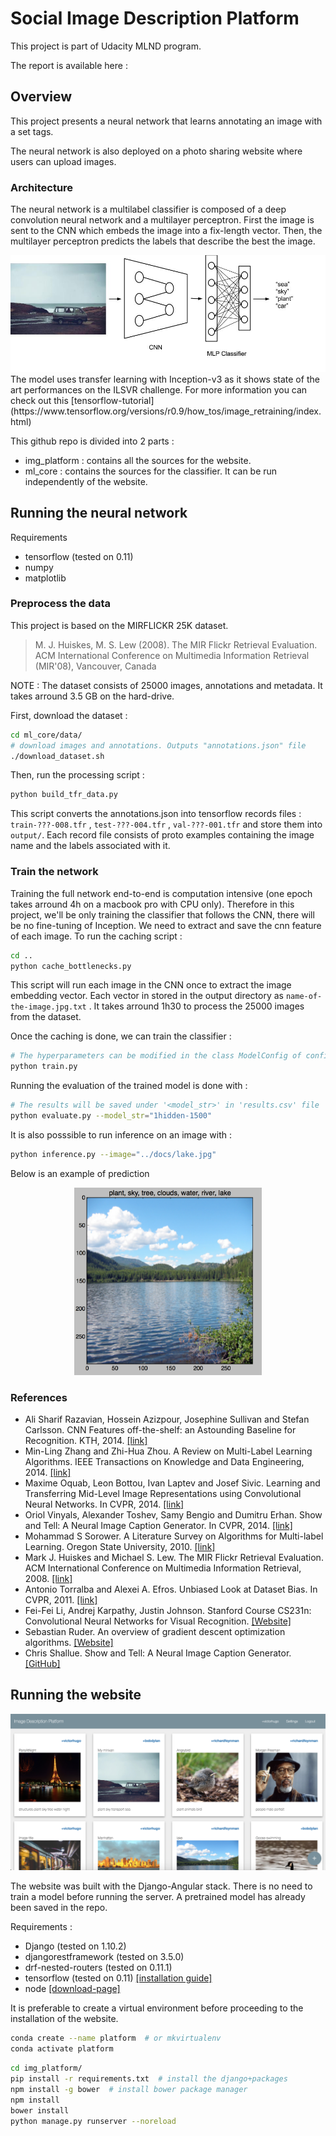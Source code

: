 # Social Image Description Platform
This project is part of Udacity MLND program.

The report is available here : 

## Overview 
This project presents a neural network that learns annotating an image with a set tags.

The neural network is also deployed on a photo sharing website where users can upload images.

### Architecture
The neural network is a multilabel classifier is composed of a deep convolution neural network and a multilayer perceptron.
First the image is sent to the CNN which embeds the image into a fix-length vector. Then, the multilayer perceptron predicts the labels that describe the best the image.
<div style="text-align:center">
<img src="https://raw.githubusercontent.com/Nlte/social-image-platform/master/docs/architecture.jpg"/>
</div>
The model uses transfer learning with Inception-v3 as it shows state of the art performances on the ILSVR challenge.
For more information you can check out this [tensorflow-tutorial](https://www.tensorflow.org/versions/r0.9/how_tos/image_retraining/index.html)

This github repo is divided into 2 parts : 
- img_platform : contains all the sources for the website.
- ml_core : contains the sources for the classifier. It can be run independently of the website.

## Running the neural network
Requirements
- tensorflow (tested on 0.11) 
- numpy
- matplotlib

### Preprocess the data
This project is based on the MIRFLICKR 25K dataset.

>M. J. Huiskes, M. S. Lew (2008). The MIR Flickr Retrieval Evaluation. ACM International Conference on Multimedia Information Retrieval (MIR'08), Vancouver, Canada

NOTE : The dataset consists of 25000 images, annotations and metadata. It takes arround 3.5 GB on the hard-drive.

First, download the dataset : 
```sh
cd ml_core/data/
# download images and annotations. Outputs "annotations.json" file
./download_dataset.sh
```
Then, run the processing script :
```sh
python build_tfr_data.py
```
This script converts the annotations.json into tensorflow records files : `train-???-008.tfr` , `test-???-004.tfr` , `val-???-001.tfr` and store them into `output/`.
Each record file consists of proto examples containing the image name and the labels associated with it.

### Train the network
Training the full network end-to-end is computation intensive (one epoch takes arround 4h on a macbook pro with CPU only). Therefore in this project, we'll be only training the classifier that follows the CNN, there will be no fine-tuning of Inception.
We need to extract and save the cnn feature of each image.
To run the caching script :
```sh
cd ..
python cache_bottlenecks.py
```
This script will run each image in the CNN once to extract the image embedding vector. Each vector in stored in the output directory as `name-of-the-image.jpg.txt` . 
It takes arround 1h30 to process the 25000 images from the dataset.

Once the caching is done, we can train the classifier :

```sh
# The hyperparameters can be modified in the class ModelConfig of configuration.py
python train.py
```
Running the evaluation of the trained model is done with :
```sh
# The results will be saved under '<model_str>' in 'results.csv' file
python evaluate.py --model_str="1hidden-1500"
```
It is also posssible to run inference on an image with :
```sh
python inference.py --image="../docs/lake.jpg"
```
Below is an example of prediction
<div style="text-align:center">
<img src="https://raw.githubusercontent.com/Nlte/social-image-platform/master/docs/example_inference.png" width="300" height="300"/>
</div>

### References

- Ali Sharif Razavian, Hossein Azizpour, Josephine Sullivan and Stefan Carlsson. CNN Features off-the-shelf: an Astounding Baseline for Recognition. KTH, 2014. [[link]](https://arxiv.org/abs/1403.6382)
- Min-Ling Zhang and Zhi-Hua Zhou. A Review on Multi-Label Learning Algorithms. IEEE Transactions on Knowledge and Data Engineering, 2014. [[link]](http://cse.seu.edu.cn/people/zhangml/files/TKDE'13.pdf)
- Maxime Oquab, Leon Bottou, Ivan Laptev and Josef Sivic. Learning and Transferring Mid-Level Image Representations using Convolutional Neural Networks. In CVPR, 2014. [[link]](http://www.di.ens.fr/willow/pdfscurrent/oquab14cvpr.pdf)
- Oriol Vinyals, Alexander Toshev, Samy Bengio and Dumitru Erhan. Show and Tell: A Neural Image Caption Generator. In CVPR, 2014. [[link]](https://arxiv.org/abs/1411.4555)
- Mohammad S Sorower. A Literature Survey on Algorithms for Multi-label Learning. Oregon State University, 2010. [[link]](http://people.oregonstate.edu/~sorowerm/pdf/Qual-Multilabel-Shahed-CompleteVersion.pdf)
- Mark J. Huiskes and Michael S. Lew. The MIR Flickr Retrieval Evaluation. ACM International Conference on Multimedia Information Retrieval, 2008. [[link]](http://press.liacs.nl/mirflickr/mirflickr.pdf)
- Antonio Torralba and Alexei A. Efros. Unbiased Look at Dataset Bias. In CVPR, 2011. [[link]](https://people.csail.mit.edu/torralba/publications/datasets_cvpr11.pdf)
- Fei-Fei Li, Andrej Karpathy, Justin Johnson. Stanford Course CS231n: Convolutional Neural Networks for Visual Recognition.  [[Website]](http://cs231n.stanford.edu)
- Sebastian Ruder. An overview of gradient descent optimization algorithms. [[Website]](http://sebastianruder.com/optimizing)
- Chris Shallue. Show and Tell: A Neural Image Caption Generator. [[GitHub]](https://github.com/cshallue/models/tree/master/im2txt)



## Running the website

<img src="https://raw.githubusercontent.com/Nlte/social-image-platform/master/docs/frontpage.png" />


The website was built with the Django-Angular stack. There is no need to train a model before running the server. A pretrained model has already been saved in the repo.

Requirements : 
- Django (tested on 1.10.2)
- djangorestframework (tested on 3.5.0)
- drf-nested-routers (tested on 0.11.1)
- tensorflow (tested on 0.11) [[installation guide]](https://www.tensorflow.org/versions/r0.11/get_started/os_setup.html)
- node [[download-page]](https://nodejs.org/en/download/)

It is preferable to create a virtual environment before proceeding to the installation of the website.
```sh
conda create --name platform  # or mkvirtualenv
conda activate platform
```
```sh
cd img_platform/
pip install -r requirements.txt  # install the django+packages
npm install -g bower  # install bower package manager
npm install
bower install
python manage.py runserver --noreload
```
